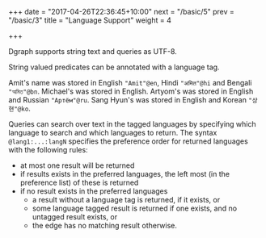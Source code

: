 +++
date = "2017-04-26T22:36:45+10:00"
next = "/basic/5"
prev = "/basic/3"
title = "Language Support"
weight = 4

+++

Dgraph supports string text and queries as UTF-8.  

String valued predicates can be annotated with a language tag.  

Amit's name was stored in English `"Amit"@en`, Hindi `"अमित"@hi` and Bengali `"অমিত"@bn`.  Michael's was stored in English.  Artyom's was stored in English and Russian `"Артём"@ru`.  Sang Hyun's was stored in English and Korean `"상현"@ko`.

Queries can search over text in the tagged languages by specifying which language to search and which languages to return.  The syntax `@lang1:...:langN` specifies the preference order for returned languages with the following rules:

* at most one result will be returned
* if results exists in the preferred languages, the left most (in the preference list) of these is returned
* if no result exists in the preferred languages
  - a result without a language tag is returned, if it exists, or
  - some language tagged result is returned if one exists, and no untagged result exists, or
  - the edge has no matching result otherwise.
